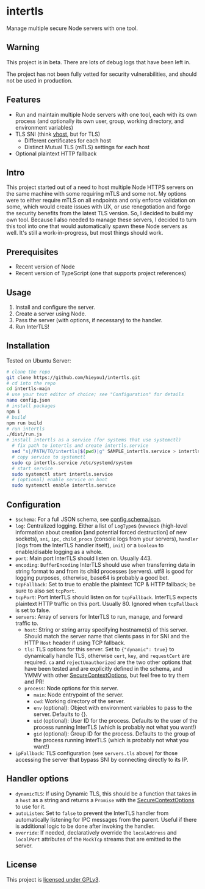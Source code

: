 # intertls

Manage multiple secure Node servers with one tool.

## Warning

This project is in beta. There are lots of debug logs that have been left in.

The project has not been fully vetted for security vulnerabilities, and should not be used in production.

## Features

- Run and maintain multiple Node servers with one tool, each with its own process (and optionally its own user, group, working directory, and environment variables)
- TLS SNI (think [vhost](https://github.com/expressjs/vhost), but for TLS)
  - Different certificates for each host
  - Distinct Mutual TLS (mTLS) settings for each host
- Optional plaintext HTTP fallback

## Intro

This project started out of a need to host multiple Node HTTPS servers on the same machine with some requiring mTLS and some not. My options were to either require mTLS on all endpoints and only enforce validation on some, which would create issues with UX, or use renegotiation and forgo the security benefits from the latest TLS version. So, I decided to build my own tool. Because I also needed to manage these servers, I decided to turn this tool into one that would automatically spawn these Node servers as well. It's still a work-in-progress, but most things should work.

## Prerequisites

- Recent version of Node
- Recent version of TypeScript (one that supports project references)

## Usage

1. Install and configure the server.
2. Create a server using Node.
3. Pass the server (with options, if necessary) to the handler.
4. Run InterTLS!

## Installation

Tested on Ubuntu Server:

```bash
# clone the repo
git clone https://github.com/hieyou1/intertls.git
# cd into the repo
cd intertls-main
# use your text editor of choice; see "Configuration" for details
nano config.json
# install packages
npm i
# build
npm run build
# run intertls
./dist/run.js
# install intertls as a service (for systems that use systemctl)
  # fix path to intertls and create intertls.service
  sed "s|/PATH/TO/intertls|$(pwd)|g" SAMPLE_intertls.service > intertls.service
  # copy service to systemctl
  sudo cp intertls.service /etc/systemd/system
  # start service
  sudo systemctl start intertls.service
  # (optional) enable service on boot
  sudo systemctl enable intertls.service
```

## Configuration

- `$schema`: For a full JSON schema, see [config.schema.json](https://github.com/hieyou1/intertls/blob/main/config.schema.json).
- `log`: Centralized logging. Either a list of `LogType`s (`newsock` (high-level information about creation [and potential forced destruction] of new sockets), `sni`, `ipc`, `child_procs` (console logs from your servers), `handler` (logs from the InterTLS handler itself), `init`) or a `boolean` to enable/disable logging as a whole.
- `port`: Main port InterTLS should listen on. Usually 443.
- `encoding`: `BufferEncoding` InterTLS should use when transferring data in string format to and from its child processes (servers). utf8 is good for logging purposes, otherwise, base64 is probably a good bet.
- `tcpFallback`: Set to true to enable the plaintext TCP & HTTP fallback; be sure to also set `tcpPort`.
- `tcpPort`: Port InterTLS should listen on for `tcpFallback`. InterTLS expects plaintext HTTP traffic on this port. Usually 80. Ignored when `tcpFallback` is set to false.
- `servers`: Array of servers for InterTLS to run, manage, and forward traffic to.
  - `host`: String or string array specifying hostname(s) of this server. Should match the server name that clients pass in for SNI and the HTTP `Host` header if using TCP fallback.
  - `tls`: TLS options for this server. Set to `{"dynamic": true}` to dynamically handle TLS, otherwise `cert`, `key`, and `requestCert` are required. `ca` and `rejectUnauthorized` are the two other options that have been tested and are explicitly defined in the schema, and YMMV with other [SecureContextOptions](https://nodejs.org/api/tls.html#tlscreatesecurecontextoptions), but feel free to try them and PR!
  - `process`: Node options for this server.
    - `main`: Node entrypoint of the server.
    - `cwd`: Working directory of the server.
    - `env` (optional): Object with environment variables to pass to the server. Defaults to {}.
    - `uid` (optional): User ID for the process. Defaults to the user of the process running InterTLS (which is probably not what you want!)
    - `gid` (optional): Group ID for the process. Defaults to the group of the process running InterTLS (which is probably not what you want!)
- `ipFallback`: TLS configuration (see `servers.tls` above) for those accessing the server that bypass SNI by connecting directly to its IP.

## Handler options

- `dynamicTLS`: If using Dynamic TLS, this should be a function that takes in a `host` as a string and returns a `Promise` with the [SecureContextOptions](https://nodejs.org/api/tls.html#tlscreatesecurecontextoptions) to use for it.
- `autoListen`: Set to `false` to prevent the InterTLS handler from automatically listening for IPC messages from the parent. Useful if there is additional logic to be done after invoking the handler.
- `override`: If needed, declaratively override the `localAddress` and `localPort` attributes of the `MockTcp` streams that are emitted to the server.

## License

This project is [licensed under GPLv3](https://github.com/hieyou1/intertls/blob/main/LICENSE).

